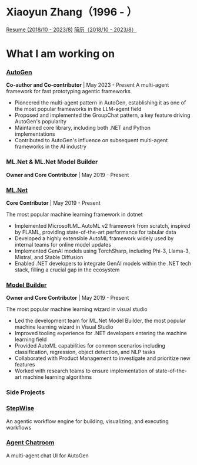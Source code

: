 # Xiaoyun Zhang（1996 - ）

[Resume (2018/10 - 2023/8)](resume-en.html)
[简历（2018/10 - 2023/8）](resume-zh.html)

# What I am working on
### [AutoGen](https://github.com/microsoft/autogen)
**Co-author and Co-contributor** | May 2023 - Present
A multi-agent framework for fast prototyping agentic frameworks
- Pioneered the multi-agent pattern in AutoGen, establishing it as one of the most popular frameworks in the LLM-agent field
- Proposed and implemented the GroupChat pattern, a key feature driving AutoGen's popularity
- Maintained core library, including both .NET and Python implementations
- Contributed to AutoGen's influence on subsequent multi-agent frameworks in the AI industry

### ML.Net & ML.Net Model Builder
**Owner and Core Contributor** | May 2019 - Present

### [ML.Net](https://github.com/dotnet/machinelearning)
**Core Contributor** | May 2019 - Present

The most popular machine learning framework in dotnet
- Implemented Microsoft.ML.AutoML v2 framework from scratch, inspired by FLAML, providing state-of-the-art performance for tabular data
- Developed a highly extensible AutoML framework widely used by internal teams for online model updates
- Implemented GenAI models using TorchSharp, including Phi-3, Llama-3, Mistral, and Stable Diffusion
- Enabled .NET developers to integrate GenAI models within the .NET tech stack, filling a crucial gap in the ecosystem

### [Model Builder](https://dotnet.microsoft.com/apps/machinelearning-ai/ml-dotnet/model-builder)
**Owner and Core Contributor** | May 2019 - Present

The most popular machine learning wizard in visual studio
- Led the development team for ML.Net Model Builder, the most popular machine learning wizard in Visual Studio
- Improved tooling experience for .NET developers entering the machine learning field
- Provided AutoML capabilities for common scenarios including classification, regression, object detection, and NLP tasks
- Collaborated with Product Management to investigate and prioritize new features
- Worked with research teams to ensure implementation of state-of-the-art machine learning algorithms

### Side Projects
### [StepWise](https://github.com/LittleLittleCloud/StepWise)
An agentic workflow engine for building, visualizing, and executing workflows

### [Agent Chatroom](https://github.com/LittleLittleCloud/Agent-Chatroom)
A multi-agent chat UI for AutoGen
